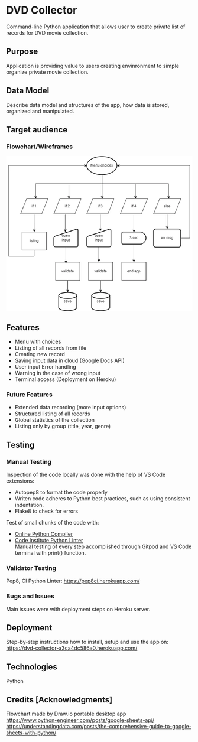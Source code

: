 # DVD Collector
Command-line Python application that allows user to create private list of records for DVD movie collection.

## Purpose
Application is providing value to users creating envinronment to simple organize private movie collection.

## Data Model

Describe data model and structures of the app,
how data is stored, organized and manipulated.

## Target audience

### Flowchart/Wireframes

![Flowchart of the App](assets/flowchart-dvd-collector.webp)

## Features

- Menu with choices
- Listing of all records from file
- Creating new record
- Saving input data in cloud (Google Docs API)
- User input Error handling
- Warning in the case of wrong input
- Terminal access (Deployment on Heroku)

### Future Features

- Extended data recording (more input options)
- Structured listing of all records
- Global statistics of the collection
- Listing only by group (title, year, genre)

## Testing

### Manual Testing

Inspection of the code locally was done with the help of VS Code extensions:
- Autopep8 to format the code properly 
- Writen code adheres to Python best practices, such as using consistent indentation.
- Flake8 to check for errors

Test of small chunks of the code with:
- [Online Python Compiler](https://www.tutorialspoint.com/online_python_compiler.php)   
- [Code Institute Python Linter](https://pep8ci.herokuapp.com/#)  
Manual testing of every step accomplished through Gitpod and VS Code terminal with print() function.

### Validator Testing

Pep8, CI Python Linter: https://pep8ci.herokuapp.com/

### Bugs and Issues

Main issues were with deployment steps on Heroku server.

## Deployment
Step-by-step instructions how to install, setup and use the app on:  
https://dvd-collector-a3ca4dc586a0.herokuapp.com/

## Technologies

Python

## Credits [Acknowledgments]

Flowchart made by Draw.io portable desktop app  
https://www.python-engineer.com/posts/google-sheets-api/  
https://understandingdata.com/posts/the-comprehensive-guide-to-google-sheets-with-python/